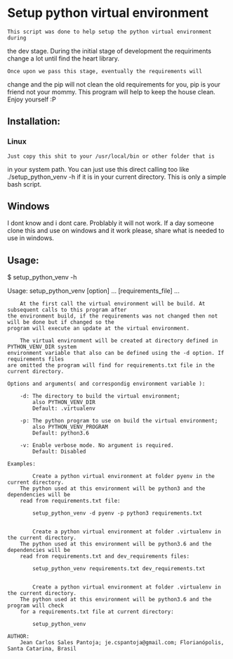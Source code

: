 # Setup python virtual environment

    This script was done to help setup the python virtual environment during
the dev stage. During the initial stage of development the requiriments
change a lot until find the heart library.

    Once upon we pass this stage, eventually the requirements will
change and the pip will not clean the old requirements for you, pip is
your friend not your mommy. This program will help to keep the house
clean. Enjoy yourself :P

## Installation:
### Linux
    Just copy this shit to your /usr/local/bin or other folder that is
in your system path. You can just use this direct calling too like
./setup_python_venv -h if it is in your current directory. This is
only a simple bash script.

## Windows
I dont know and i dont care. Problably it will not work. If a day
someone clone this and use on windows and it work please, share
what is needed to use in windows.

## Usage:

$ setup_python_venv -h

Usage: setup_python_venv [option] ... [requirements_file] ...
    
        At the first call the virtual environment will be build. At subsequent calls to this program after
    the environment build, if the requirements was not changed then not will be done but if changed so the
    program will execute an update at the virtual environment.

        The virtual environment will be created at directory defined in PYTHON_VENV_DIR system
    environment variable that also can be defined using the -d option. If requirements files
    are omitted the program will find for requirements.txt file in the current directory.

    Options and arguments( and correspondig environment variable ):

        -d: The directory to build the virtual environment;
            also PYTHON_VENV_DIR
            Default: .virtualenv

        -p: The python program to use on build the virtual environment;
            also PYTHON_VENV_PROGRAM
            Default: python3.6

        -v: Enable verbose mode. No argument is required.
            Default: Disabled

    Examples:
        
            Create a python virtual environment at folder pyenv in the current directory.
        The python used at this environment will be python3 and the dependencies will be
        read from requirements.txt file:

            setup_python_venv -d pyenv -p python3 requirements.txt

        
            Create a python virtual environment at folder .virtualenv in the current directory.
        The python used at this environment will be python3.6 and the dependencies will be
        read from requirements.txt and dev_requirements files:

            setup_python_venv requirements.txt dev_requirements.txt

        
            Create a python virtual environment at folder .virtualenv in the current directory.
        The python used at this environment will be python3.6 and the program will check
        for a requirements.txt file at current directory:

            setup_python_venv

    AUTHOR:
        Jean Carlos Sales Pantoja; je.cspantoja@gmail.com; Florianópolis, Santa Catarina, Brasil
